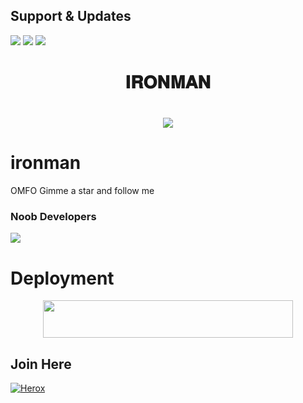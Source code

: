 ## Support & Updates 
<a href="https://t.me/TrickyAbhii_Op"><img src="https://img.shields.io/badge/Join-Group%20Support-blue.svg?style=for-the-badge&logo=Telegram"></a> <a href="https://t.me/INFINITY_BOTZ"><img src="https://img.shields.io/badge/Join-Updates%20Channel-blue.svg?style=for-the-badge&logo=Telegram"></a>
<a href="https://youtube.com/c/"><img src="https://img.shields.io/badge/Subscribe%20Channel-red.svg?style=for-the-badge&logo=Youtube"></a>
  

<h1 align="center"><b>𝐈𝐑𝐎𝐍𝐌𝐀𝐍</b></h1>

# <p align="center"><a href="https://github.com/Selfishx/ironman"><img src="https://github-readme-stats.vercel.app/api/pin?username=Selfishx&show_icons=true&theme=dracula&hide_border=true&repo=ironman"></a></p>
<p align="center">
    
    
# ironman
OMFO Gimme a star and follow me
    
    
### Noob Developers 
  <a href="https://t.me/CASSY_NETWORK"><img src="https://img.shields.io/badge/Piro%20 iron-Green.svg?style=for-the-badge&logo=Python"></a>
    
    
    
# Deployment
    
  
<p align="center"><a href="https://heroku.com/deploy?template=https://github.com/selfishx/ironman"> <img src="https://img.shields.io/badge/Deploy%20To%20Heroku-purple?style=for-the-badge&logo=heroku" width="400" height="60"/></a></p>

## Join Here 
[![Herox](https://te.legra.ph/file/5d5464b2877e2bdc3c0f1.jpg)](https://telegram.me/classy_network)


